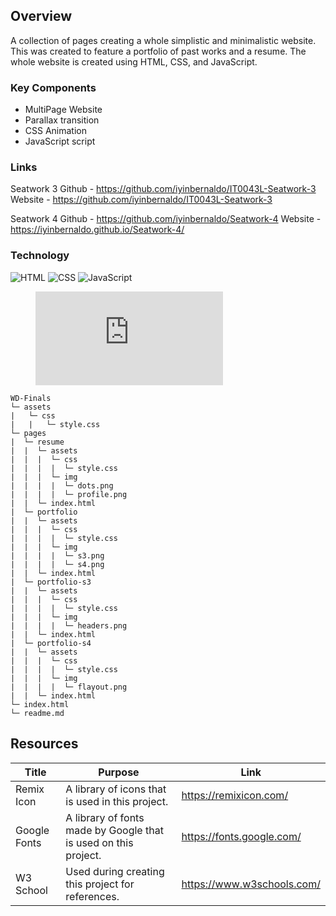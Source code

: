 ## Overview
A collection of pages creating a whole simplistic and minimalistic website. This was created to feature a portfolio of past works and a resume.
The whole website is created using HTML, CSS, and JavaScript.

### Key Components
- MultiPage Website
- Parallax transition
- CSS Animation
- JavaScript script

### Links
Seatwork 3
Github - https://github.com/iyinbernaldo/IT0043L-Seatwork-3
Website - https://github.com/iyinbernaldo/IT0043L-Seatwork-3

Seatwork 4
Github - https://github.com/iyinbernaldo/Seatwork-4
Website - https://iyinbernaldo.github.io/Seatwork-4/

### Technology
![HTML](https://img.shields.io/badge/HTML-E34F26?style=for-the-badge&logo=html5&logoColor=white)
![CSS](https://img.shields.io/badge/CSS-1572B6?style=for-the-badge&logo=css3&logoColor=white)
![JavaScript](https://img.shields.io/badge/JavaScript-F7DF1E?style=for-the-badge&logo=javascript&logoColor=white)

<figure><embed src="https://wakatime.com/share/@e98700f9-f823-407f-9aed-cfc07f60fe07/62078445-4027-418b-948e-df04958e0a76.svg"></embed></figure>

```
WD-Finals
└─ assets
|   └─ css
|   |   └─ style.css
└─ pages
|  └─ resume
|  |  └─ assets
|  |  |  └─ css
|  |  |  |  └─ style.css
|  |  |  └─ img
|  |  |  |  └─ dots.png
|  |  |  |  └─ profile.png
|  |  └─ index.html
|  └─ portfolio
|  |  └─ assets
|  |  |  └─ css
|  |  |  |  └─ style.css
|  |  |  └─ img
|  |  |  |  └─ s3.png
|  |  |  |  └─ s4.png
|  |  └─ index.html
|  └─ portfolio-s3
|  |  └─ assets
|  |  |  └─ css
|  |  |  |  └─ style.css
|  |  |  └─ img
|  |  |  |  └─ headers.png
|  |  └─ index.html
|  └─ portfolio-s4
|  |  └─ assets
|  |  |  └─ css
|  |  |  |  └─ style.css
|  |  |  └─ img
|  |  |  |  └─ flayout.png
|  |  └─ index.html
└─ index.html
└─ readme.md
```

## Resources
| Title | Purpose | Link |
|-|-|-|
| Remix Icon | A library of icons that is used in this project. | https://remixicon.com/ |
| Google Fonts | A library of fonts made by Google that is used on this project. | https://fonts.google.com/ |
| W3 School | Used during creating this project for references. | https://www.w3schools.com/|
